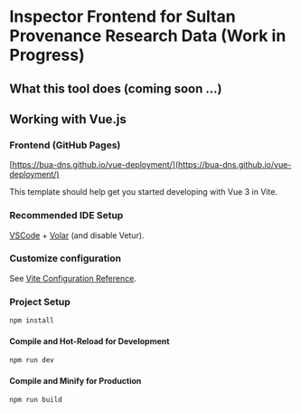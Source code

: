 # Inspector Frontend for Sultan Provenance Research Data (Work in Progress)

## What this tool does (coming soon ...)

## Working with Vue.js

### Frontend (GitHub Pages)

[https://bua-dns.github.io/vue-deployment/](https://bua-dns.github.io/vue-deployment/)

This template should help get you started developing with Vue 3 in Vite.

### Recommended IDE Setup

[VSCode](https://code.visualstudio.com/) + [Volar](https://marketplace.visualstudio.com/items?itemName=Vue.volar) (and disable Vetur).

### Customize configuration

See [Vite Configuration Reference](https://vite.dev/config/).

### Project Setup

```sh
npm install
```

#### Compile and Hot-Reload for Development

```sh
npm run dev
```

#### Compile and Minify for Production

```sh
npm run build
```
